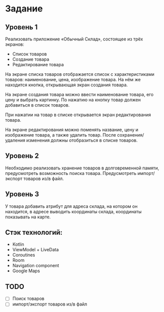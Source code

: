 # Задание
## Уровень 1
Реализовать приложение «Обычный Склад», состоящее из трёх экранов:
- Список товаров
- Создание товара
- Редактирование товара

На экране списка товаров отображается список с характеристиками товаров: наименование, цена, изображение товара. На нём же находится кнопка, открывающая экран создания товара.

На экране создания товара можно ввести наименование товара, его цену и выбрать картинку. По нажатию на кнопку товар должен добавиться в список товаров.

При нажатии на товар в списке открывается экран редактирования товара. 

На экране редактирования можно поменять название, цену и изображение товара, а также удалить товар. После сохранения/удаления изменения должны отобразиться в списке товаров.
## Уровень 2
Необходимо реализовать хранение товаров в долговременной памяти, предусмотреть возможность поиска товара. Предусмотреть импорт/экспорт товаров из/в файл.
## Уровень 3
У товара добавить атрибут для адреса склада, на котором он находится, в адресе выводить координаты склада, координаты показывать на карте.

## Стэк технологий:
- Kotlin
- ViewModel + LiveData
- Coroutines
- Room
- Navigation component
- Google Maps

## TODO
- [ ] Поиск товаров
- [ ] импорт/экспорт товаров из/в файл
